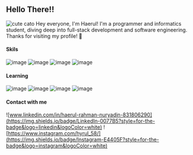 ## Hello There!!

<!--
**Haerul78/Haerul78** is a ✨ _special_ ✨ repository because its `README.md` (this file) appears on your GitHub profile.

Here are some ideas to get you started:

- 🔭 I’m currently working on ...
- 🌱 I’m currently learning ...
- 👯 I’m looking to collaborate on ...
- 🤔 I’m looking for help with ...
- 💬 Ask me about ...
- 📫 How to reach me: ...
- 😄 Pronouns: ...
- ⚡ Fun fact: ...
-->
<!-- <!-- ##### Learning 
<img src="https://img.shields.io/badge/Node%20js-339933?style=for-the-badge&logo=nodedotjs&logoColor=white" />
<img src="https://img.shields.io/badge/next%20js-000000?style=for-the-badge&logo=nextdotjs&logoColor=white" />
<img src="https://img.shields.io/badge/React-20232A?style=for-the-badge&logo=react&logoColor=61DAFB" />
<img src="https://img.shields.io/badge/Python-FFD43B?style=for-the-badge&logo=python&logoColor=blue" /> -->



![cute cato](https://tenor.com/en-GB/view/cat-ice-guy-and-his-cool-female-colleague-ice-guy-nyamero-gif-9431060533264894803.gif)
Hey everyone, I'm Haerul! I'm a programmer and informatics student, diving deep into full-stack development and software engineering. Thanks for visiting my profile! 🙂

#### Skils
![image](https://img.shields.io/badge/HTML5-E34F26?style=for-the-badge&logo=html5&logoColor=white)
![image](https://img.shields.io/badge/CSS3-1572B6?style=for-the-badge&logo=css3&logoColor=white)
![image](https://img.shields.io/badge/JavaScript-323330?style=for-the-badge&logo=javascript&logoColor=F7DF1E)
![image](https://img.shields.io/badge/C-00599C?style=for-the-badge&logo=c&logoColor=white)

#### Learning
![image](https://img.shields.io/badge/Node%20js-339933?style=for-the-badge&logo=nodedotjs&logoColor=white)
![image](https://img.shields.io/badge/React-20232A?style=for-the-badge&logo=react&logoColor=61DAFB)
![image](https://img.shields.io/badge/next%20js-000000?style=for-the-badge&logo=nextdotjs&logoColor=white)
![image](https://img.shields.io/badge/Python-FFD43B?style=for-the-badge&logo=python&logoColor=blue)

#### Contact with me
![www.linkedin.com/in/haerul-rahman-nuryadin-831806290](https://img.shields.io/badge/LinkedIn-0077B5?style=for-the-badge&logo=linkedin&logoColor=white)
![https://www.instagram.com/hyrul_58/](https://img.shields.io/badge/Instagram-E4405F?style=for-the-badge&logo=instagram&logoColor=white)
